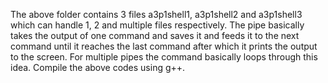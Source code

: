 The above folder contains 3 files a3p1shell1, a3p1shell2 and a3p1shell3 which can handle 1, 2 and multiple files respectively. The pipe basically takes the output of one command and saves it and feeds it to the next command until it reaches the last command after which it prints the output to the screen. For multiple pipes the command basically loops through this idea. 
Compile the above codes using g++.
